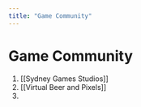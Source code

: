 ```yaml
---
title: "Game Community"
---
```

# Game Community 
1. [[Sydney Games Studios]]
2. [[Virtual Beer and Pixels]]
3. 